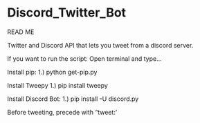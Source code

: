 # Discord_Twitter_Bot

READ ME

Twitter and Discord API that lets you tweet from a discord server. 

If you want to run the script:
Open terminal and type…

Install pip:
1.) python get-pip.py

Install Tweepy
1.) pip install tweepy

Install Discord Bot:
1.) pip install -U discord.py

Before tweeting, precede with “tweet:’ 

